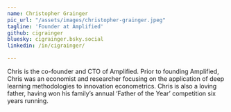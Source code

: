 ```yaml
---
name: Christopher Grainger
pic_url: "/assets/images/christopher-grainger.jpeg"
tagline: 'Founder at Amplified'
github: cigrainger
bluesky: cigrainger.bsky.social
linkedin: /in/cigrainger/

---
```

Chris is the co-founder and CTO of Amplified. Prior to founding Amplified, Chris was an economist and researcher focusing on the application of deep learning methodologies to innovation econometrics. Chris is also a loving father, having won his family’s annual ‘Father of the Year’ competition six years running.